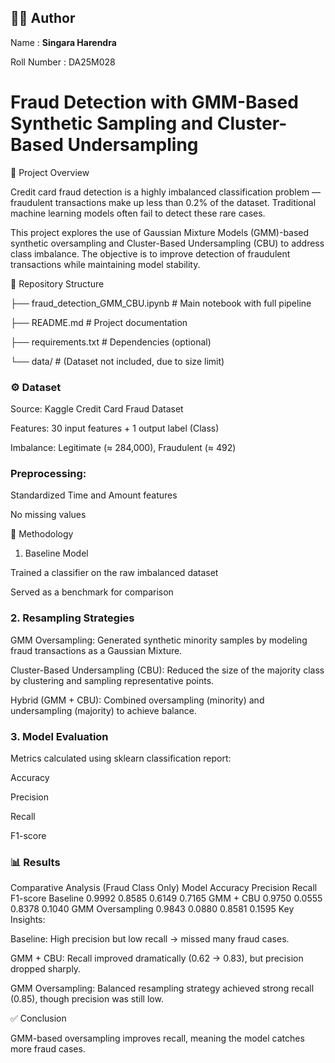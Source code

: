 ## 👨‍💻 Author  

Name : **Singara Harendra** 

Roll Number : DA25M028

# Fraud Detection with GMM-Based Synthetic Sampling and Cluster-Based Undersampling
📌 Project Overview

Credit card fraud detection is a highly imbalanced classification problem — fraudulent transactions make up less than 0.2% of the dataset. Traditional machine learning models often fail to detect these rare cases.

This project explores the use of Gaussian Mixture Models (GMM)-based synthetic oversampling and Cluster-Based Undersampling (CBU) to address class imbalance. The objective is to improve detection of fraudulent transactions while maintaining model stability.

📂 Repository Structure

├── fraud_detection_GMM_CBU.ipynb   # Main notebook with full pipeline

├── README.md                       # Project documentation

├── requirements.txt                # Dependencies (optional)

└── data/                           # (Dataset not included, due to size limit)

### ⚙️ Dataset

Source: Kaggle Credit Card Fraud Dataset

Features: 30 input features + 1 output label (Class)

Imbalance: Legitimate (≈ 284,000), Fraudulent (≈ 492)

### Preprocessing:

Standardized Time and Amount features

No missing values

🔎 Methodology
1. Baseline Model

Trained a classifier on the raw imbalanced dataset

Served as a benchmark for comparison

### 2. Resampling Strategies

GMM Oversampling: Generated synthetic minority samples by modeling fraud transactions as a Gaussian Mixture.

Cluster-Based Undersampling (CBU): Reduced the size of the majority class by clustering and sampling representative points.

Hybrid (GMM + CBU): Combined oversampling (minority) and undersampling (majority) to achieve balance.

### 3. Model Evaluation

Metrics calculated using sklearn classification report:

Accuracy

Precision

Recall

F1-score

### 📊 Results
Comparative Analysis (Fraud Class Only)
Model	Accuracy	Precision	Recall	F1-score
Baseline	0.9992	0.8585	0.6149	0.7165
GMM + CBU	0.9750	0.0555	0.8378	0.1040
GMM Oversampling	0.9843	0.0880	0.8581	0.1595
Key Insights:

Baseline: High precision but low recall → missed many fraud cases.

GMM + CBU: Recall improved dramatically (0.62 → 0.83), but precision dropped sharply.

GMM Oversampling: Balanced resampling strategy achieved strong recall (0.85), though precision was still low.

✅ Conclusion

GMM-based oversampling improves recall, meaning the model catches more fraud cases.

